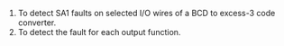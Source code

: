 1. To detect SA1 faults on selected I/O wires of a BCD to excess-3 code converter.
2. To detect the fault for each output function.
